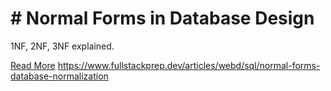 # # Normal Forms in Database Design

1NF, 2NF, 3NF explained.

[Read More](https://www.fullstackprep.dev/articles/webd/sql/normal-forms-database-normalization) https://www.fullstackprep.dev/articles/webd/sql/normal-forms-database-normalization